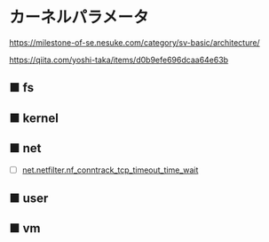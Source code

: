 # カーネルパラメータ
https://milestone-of-se.nesuke.com/category/sv-basic/architecture/  

https://qiita.com/yoshi-taka/items/d0b9efe696dcaa64e63b
## ■ fs
## ■ kernel
## ■ net
- [ ] [net.netfilter.nf_conntrack_tcp_timeout_time_wait]()
## ■ user
## ■ vm

